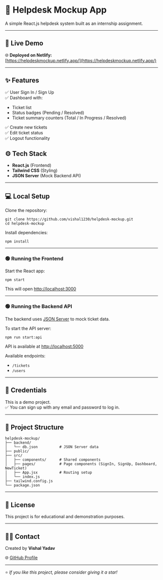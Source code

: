 # 📌 Helpdesk Mockup App

A simple React.js helpdesk system built as an internship assignment.

---

## 🚀 Live Demo

🌐 **Deployed on Netlify:**  
[https://helpdeskmockup.netlify.app/](https://helpdeskmockup.netlify.app/)

---

## ✨ Features

✅ User Sign In / Sign Up  
✅ Dashboard with:
- Ticket list
- Status badges (Pending / Resolved)
- Ticket summary counters (Total / In Progress / Resolved)

✅ Create new tickets  
✅ Edit ticket status  
✅ Logout functionality  



## ⚙️ Tech Stack

- **React.js** (Frontend)
- **Tailwind CSS** (Styling)
- **JSON Server** (Mock Backend API)

---

## 💻 Local Setup

Clone the repository:

```
git clone https://github.com/vishal1230/helpdesk-mockup.git
cd helpdesk-mockup
```

Install dependencies:

```
npm install
```

---

### 🟢 Running the Frontend

Start the React app:

```
npm start
```

This will open [http://localhost:3000](http://localhost:3000)

---

### 🟢 Running the Backend API

The backend uses [JSON Server](https://github.com/typicode/json-server) to mock ticket data.

To start the API server:

```
npm run start:api
```

API is available at [http://localhost:5000](http://localhost:5000)

Available endpoints:
- `/tickets`
- `/users`

---

## 🧪 Credentials

This is a demo project.  
✅ You can sign up with any email and password to log in.

---

## 📂 Project Structure

```
helpdesk-mockup/
├── backend/
│   └── db.json          # JSON Server data
├── public/
├── src/
│   ├── components/      # Shared components
│   ├── pages/           # Page components (SignIn, SignUp, Dashboard, NewTicket)
│   ├── App.jsx          # Routing setup
│   └── index.js
├── tailwind.config.js
└── package.json
```

---

## 📝 License

This project is for educational and demonstration purposes.

---

## 🙋‍♂️ Contact

Created by **Vishal Yadav**

🌐 [GitHub Profile](https://github.com/vishal1230)

---

⭐️ *If you like this project, please consider giving it a star!*
